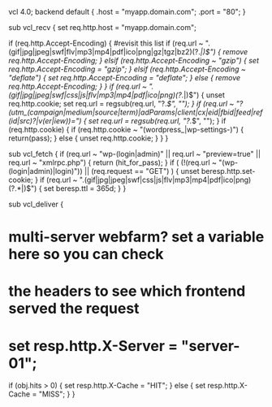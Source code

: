 vcl 4.0;
backend default {
    .host = "myapp.domain.com";
    .port = "80";
}

sub vcl_recv {
  set req.http.host = "myapp.domain.com";
  
  if (req.http.Accept-Encoding) {
#revisit this list
    if (req.url ~ "\.(gif|jpg|jpeg|swf|flv|mp3|mp4|pdf|ico|png|gz|tgz|bz2)(\?.*|)$") {
      remove req.http.Accept-Encoding;
    } elsif (req.http.Accept-Encoding ~ "gzip") {
      set req.http.Accept-Encoding = "gzip";
    } elsif (req.http.Accept-Encoding ~ "deflate") {
      set req.http.Accept-Encoding = "deflate";
    } else {
      remove req.http.Accept-Encoding;
    }
  }
  if (req.url ~ "\.(gif|jpg|jpeg|swf|css|js|flv|mp3|mp4|pdf|ico|png)(\?.*|)$") {
    unset req.http.cookie;
    set req.url = regsub(req.url, "\?.*$", "");
  }
  if (req.url ~ "\?(utm_(campaign|medium|source|term)|adParams|client|cx|eid|fbid|feed|ref(id|src)?|v(er|iew))=") {
    set req.url = regsub(req.url, "\?.*$", "");
  }
  if (req.http.cookie) {
    if (req.http.cookie ~ "(wordpress_|wp-settings-)") {
      return(pass);
    } else {
      unset req.http.cookie;
    }
  }
}

sub vcl_fetch {
  if (req.url ~ "wp-(login|admin)" || req.url ~ "preview=true" || req.url ~ "xmlrpc.php") {
    return (hit_for_pass);
  }
  if ( (!(req.url ~ "(wp-(login|admin)|login)")) || (req.request == "GET") ) {
    unset beresp.http.set-cookie;
  }
  if (req.url ~ "\.(gif|jpg|jpeg|swf|css|js|flv|mp3|mp4|pdf|ico|png)(\?.*|)$") {
    set beresp.ttl = 365d;
  }
}

sub vcl_deliver {
# multi-server webfarm? set a variable here so you can check
# the headers to see which frontend served the request
#   set resp.http.X-Server = "server-01";
   if (obj.hits > 0) {
     set resp.http.X-Cache = "HIT";
   } else {
     set resp.http.X-Cache = "MISS";
   }
}
